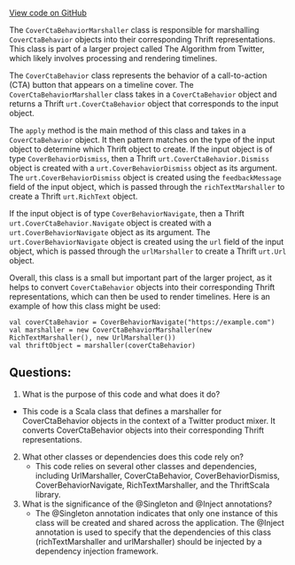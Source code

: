 [View code on GitHub](https://github.com/misbahsy/the-algorithm/product-mixer/core/src/main/scala/com/twitter/product_mixer/core/functional_component/marshaller/response/urt/cover/CoverCtaBehaviorMarshaller.scala)

The `CoverCtaBehaviorMarshaller` class is responsible for marshalling `CoverCtaBehavior` objects into their corresponding Thrift representations. This class is part of a larger project called The Algorithm from Twitter, which likely involves processing and rendering timelines.

The `CoverCtaBehavior` class represents the behavior of a call-to-action (CTA) button that appears on a timeline cover. The `CoverCtaBehaviorMarshaller` class takes in a `CoverCtaBehavior` object and returns a Thrift `urt.CoverCtaBehavior` object that corresponds to the input object.

The `apply` method is the main method of this class and takes in a `CoverCtaBehavior` object. It then pattern matches on the type of the input object to determine which Thrift object to create. If the input object is of type `CoverBehaviorDismiss`, then a Thrift `urt.CoverCtaBehavior.Dismiss` object is created with a `urt.CoverBehaviorDismiss` object as its argument. The `urt.CoverBehaviorDismiss` object is created using the `feedbackMessage` field of the input object, which is passed through the `richTextMarshaller` to create a Thrift `urt.RichText` object.

If the input object is of type `CoverBehaviorNavigate`, then a Thrift `urt.CoverCtaBehavior.Navigate` object is created with a `urt.CoverBehaviorNavigate` object as its argument. The `urt.CoverBehaviorNavigate` object is created using the `url` field of the input object, which is passed through the `urlMarshaller` to create a Thrift `urt.Url` object.

Overall, this class is a small but important part of the larger project, as it helps to convert `CoverCtaBehavior` objects into their corresponding Thrift representations, which can then be used to render timelines. Here is an example of how this class might be used:

```
val coverCtaBehavior = CoverBehaviorNavigate("https://example.com")
val marshaller = new CoverCtaBehaviorMarshaller(new RichTextMarshaller(), new UrlMarshaller())
val thriftObject = marshaller(coverCtaBehavior)
```
## Questions: 
 1. What is the purpose of this code and what does it do?
   - This code is a Scala class that defines a marshaller for CoverCtaBehavior objects in the context of a Twitter product mixer. It converts CoverCtaBehavior objects into their corresponding Thrift representations.
2. What other classes or dependencies does this code rely on?
   - This code relies on several other classes and dependencies, including UrlMarshaller, CoverCtaBehavior, CoverBehaviorDismiss, CoverBehaviorNavigate, RichTextMarshaller, and the ThriftScala library.
3. What is the significance of the @Singleton and @Inject annotations?
   - The @Singleton annotation indicates that only one instance of this class will be created and shared across the application. The @Inject annotation is used to specify that the dependencies of this class (richTextMarshaller and urlMarshaller) should be injected by a dependency injection framework.